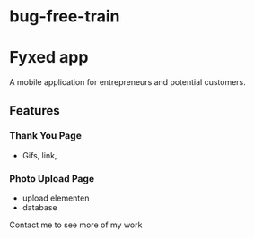 # bug-free-train
# Fyxed app

A mobile application for entrepreneurs and potential customers. 

## Features

### Thank You Page
- Gifs, link,
  

### Photo Upload Page
- upload elementen
- database
  
Contact me to see more of my work

